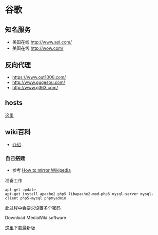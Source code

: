 谷歌
==========

## 知名服务

* 美国在线 http://www.aol.com/
* 美国在线 http://wow.com/

## 反向代理

* https://www.out1000.com/
* http://www.gugesou.com/
* http://www.g363.com/

## hosts

[这里](http://laod.cn/hosts/2015-google-hosts.html)

## wiki百科

* [介绍](https://meta.wikimedia.org/wiki/%E5%A6%82%E4%BD%95%E5%9C%A8%E4%B8%AD%E5%9B%BD%E5%A4%A7%E9%99%86%E8%AE%BF%E9%97%AE%E7%BB%B4%E5%9F%BA%E7%99%BE%E7%A7%91)

### 自己搭建

* 参考 [How to mirror Wikipedia](https://web.archive.org/web/20090124144655/http://modzer0.cs.uaf.edu/~dev2c/wiki/How_to_mirror_Wikipedia)

准备工作

```
apt-get update
apt-get install apache2 php5 libapache2-mod-php5 mysql-server mysql-client php5-mysql phpmyadmin 
```

此过程中会要求设置多个密码

Download MediaWiki software

[这里](https://www.mediawiki.org/wiki/Download)下载最新版

